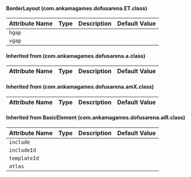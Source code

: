 #### BorderLayout (com.ankamagames.dofusarena.ET.class)

| Attribute Name | Type | Description | Default Value |
|-----|----|---|---|
|``hgap``|        |        |
|``vgap``|        |        |
#### Inherited from  (com.ankamagames.dofusarena.a.class)

| Attribute Name | Type | Description | Default Value |
|-----|----|---|---|
#### Inherited from  (com.ankamagames.dofusarena.amX.class)

| Attribute Name | Type | Description | Default Value |
|-----|----|---|---|
#### Inherited from BasicElement (com.ankamagames.dofusarena.aiR.class)

| Attribute Name | Type | Description | Default Value |
|-----|----|---|---|
|``include``|        |        |
|``includeId``|        |        |
|``templateId``|        |        |
|``atlas``|        |        |
